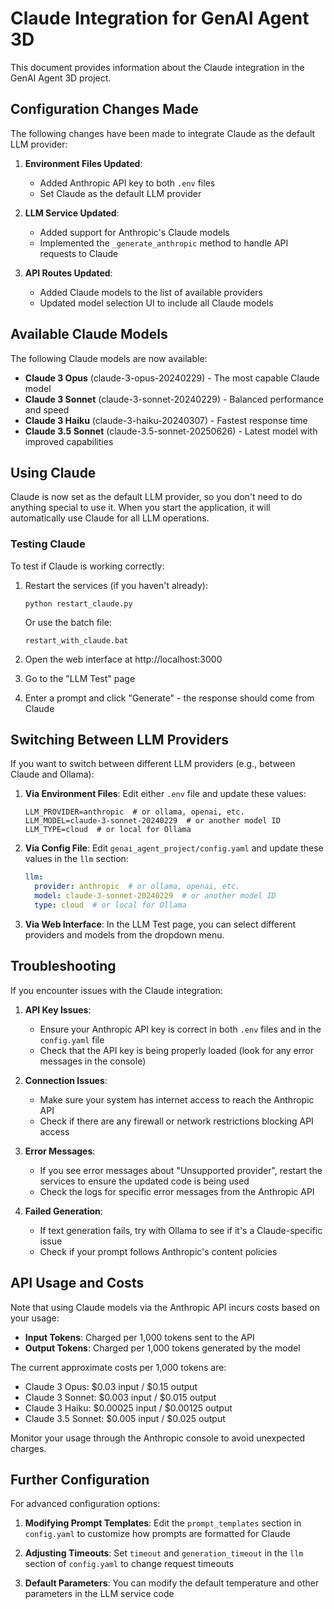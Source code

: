 # Claude Integration for GenAI Agent 3D

This document provides information about the Claude integration in the GenAI Agent 3D project.

## Configuration Changes Made

The following changes have been made to integrate Claude as the default LLM provider:

1. **Environment Files Updated**:
   - Added Anthropic API key to both `.env` files
   - Set Claude as the default LLM provider
   
2. **LLM Service Updated**:
   - Added support for Anthropic's Claude models
   - Implemented the `_generate_anthropic` method to handle API requests to Claude
   
3. **API Routes Updated**:
   - Added Claude models to the list of available providers
   - Updated model selection UI to include all Claude models

## Available Claude Models

The following Claude models are now available:

- **Claude 3 Opus** (claude-3-opus-20240229) - The most capable Claude model
- **Claude 3 Sonnet** (claude-3-sonnet-20240229) - Balanced performance and speed
- **Claude 3 Haiku** (claude-3-haiku-20240307) - Fastest response time
- **Claude 3.5 Sonnet** (claude-3.5-sonnet-20250626) - Latest model with improved capabilities

## Using Claude

Claude is now set as the default LLM provider, so you don't need to do anything special to use it. When you start the application, it will automatically use Claude for all LLM operations.

### Testing Claude

To test if Claude is working correctly:

1. Restart the services (if you haven't already):
   ```
   python restart_claude.py
   ```
   
   Or use the batch file:
   ```
   restart_with_claude.bat
   ```

2. Open the web interface at http://localhost:3000

3. Go to the "LLM Test" page

4. Enter a prompt and click "Generate" - the response should come from Claude

## Switching Between LLM Providers

If you want to switch between different LLM providers (e.g., between Claude and Ollama):

1. **Via Environment Files**:
   Edit either `.env` file and update these values:
   ```
   LLM_PROVIDER=anthropic  # or ollama, openai, etc.
   LLM_MODEL=claude-3-sonnet-20240229  # or another model ID
   LLM_TYPE=cloud  # or local for Ollama
   ```

2. **Via Config File**:
   Edit `genai_agent_project/config.yaml` and update these values in the `llm` section:
   ```yaml
   llm:
     provider: anthropic  # or ollama, openai, etc.
     model: claude-3-sonnet-20240229  # or another model ID
     type: cloud  # or local for Ollama
   ```

3. **Via Web Interface**:
   In the LLM Test page, you can select different providers and models from the dropdown menu.

## Troubleshooting

If you encounter issues with the Claude integration:

1. **API Key Issues**:
   - Ensure your Anthropic API key is correct in both `.env` files and in the `config.yaml` file
   - Check that the API key is being properly loaded (look for any error messages in the console)

2. **Connection Issues**:
   - Make sure your system has internet access to reach the Anthropic API
   - Check if there are any firewall or network restrictions blocking API access

3. **Error Messages**:
   - If you see error messages about "Unsupported provider", restart the services to ensure the updated code is being used
   - Check the logs for specific error messages from the Anthropic API

4. **Failed Generation**:
   - If text generation fails, try with Ollama to see if it's a Claude-specific issue
   - Check if your prompt follows Anthropic's content policies

## API Usage and Costs

Note that using Claude models via the Anthropic API incurs costs based on your usage:

- **Input Tokens**: Charged per 1,000 tokens sent to the API
- **Output Tokens**: Charged per 1,000 tokens generated by the model

The current approximate costs per 1,000 tokens are:
- Claude 3 Opus: $0.03 input / $0.15 output
- Claude 3 Sonnet: $0.003 input / $0.015 output
- Claude 3 Haiku: $0.00025 input / $0.00125 output
- Claude 3.5 Sonnet: $0.005 input / $0.025 output

Monitor your usage through the Anthropic console to avoid unexpected charges.

## Further Configuration

For advanced configuration options:

1. **Modifying Prompt Templates**:
   Edit the `prompt_templates` section in `config.yaml` to customize how prompts are formatted for Claude

2. **Adjusting Timeouts**:
   Set `timeout` and `generation_timeout` in the `llm` section of `config.yaml` to change request timeouts

3. **Default Parameters**:
   You can modify the default temperature and other parameters in the LLM service code
